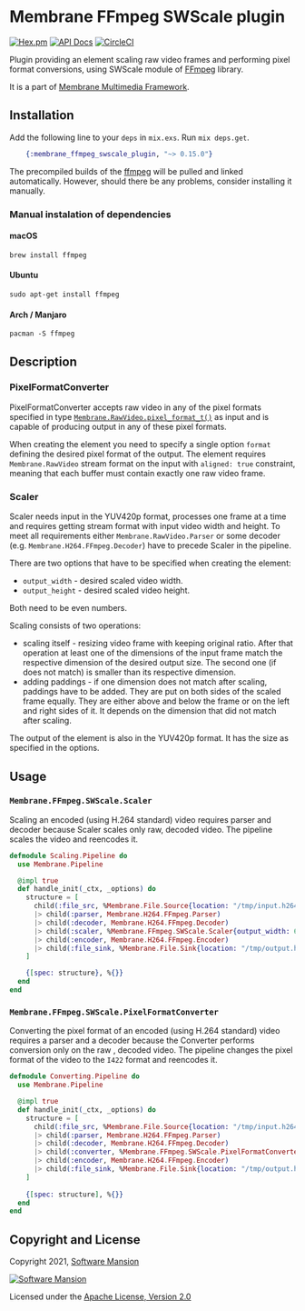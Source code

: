 # Membrane FFmpeg SWScale plugin

[![Hex.pm](https://img.shields.io/hexpm/v/membrane_ffmpeg_swscale_plugin.svg)](https://hex.pm/packages/membrane_ffmpeg_swscale_plugin)
[![API Docs](https://img.shields.io/badge/api-docs-yellow.svg?style=flat)](https://hexdocs.pm/membrane_ffmpeg_swscale_plugin/)
[![CircleCI](https://circleci.com/gh/membraneframework/membrane_ffmpeg_swscale_plugin.svg?style=svg)](https://circleci.com/gh/membraneframework/membrane_ffmpeg_swscale_plugin)

Plugin providing an element scaling raw video frames and performing pixel format conversions, using SWScale module of [FFmpeg](https://www.ffmpeg.org/) library.

It is a part of [Membrane Multimedia Framework](https://membrane.stream).

## Installation

Add the following line to your `deps` in `mix.exs`. Run `mix deps.get`.

```elixir
	{:membrane_ffmpeg_swscale_plugin, "~> 0.15.0"}
```

The precompiled builds of the [ffmpeg](https://www.ffmpeg.org) will be pulled and linked automatically. However, should there be any problems, consider installing it manually.

### Manual instalation of dependencies

#### macOS

```shell
brew install ffmpeg
```

#### Ubuntu

```shell
sudo apt-get install ffmpeg
```

#### Arch / Manjaro

```shell
pacman -S ffmpeg
```

## Description

### PixelFormatConverter
PixelFormatConverter accepts raw video in any of the pixel formats specified in type [`Membrane.RawVideo.pixel_format_t()`](https://hexdocs.pm/membrane_raw_video_format/Membrane.RawVideo.html#t:pixel_format_t/0)
as input and is capable of producing output in any of these pixel formats.

When creating the element you need to specify a single option `format` defining the desired pixel format of the output.
The element requires `Membrane.RawVideo` stream format on the input with `aligned: true` constraint, meaning that each buffer must contain exactly one raw video frame.

### Scaler
Scaler needs input in the YUV420p format, processes one frame at a time and requires getting stream format with input video
width and height. To meet all requirements either `Membrane.RawVideo.Parser` or some decoder
(e.g. `Membrane.H264.FFmpeg.Decoder`) have to precede Scaler in the pipeline.

There are two options that have to be specified when creating the element:

- `output_width` - desired scaled video width.
- `output_height` - desired scaled video height.

Both need to be even numbers.

Scaling consists of two operations:

- scaling itself - resizing video frame with keeping original ratio. After that operation at least one of the
dimensions of the input frame match the respective dimension of the desired output size. The second one
(if does not match) is smaller than its respective dimension.
- adding paddings - if one dimension does not match after scaling, paddings have to be added. They are put on both
sides of the scaled frame equally. They are either above and below the frame or on the left and right sides of it.
It depends on the dimension that did not match after scaling.

The output of the element is also in the YUV420p format. It has the size as specified in the options.

## Usage

### `Membrane.FFmpeg.SWScale.Scaler`

Scaling an encoded (using H.264 standard) video requires parser and decoder because Scaler scales only raw,
decoded video. The pipeline scales the video and reencodes it.

```elixir
defmodule Scaling.Pipeline do
  use Membrane.Pipeline

  @impl true
  def handle_init(_ctx, _options) do
    structure = [
      child(:file_src, %Membrane.File.Source{location: "/tmp/input.h264"})
      |> child(:parser, Membrane.H264.FFmpeg.Parser)
      |> child(:decoder, Membrane.H264.FFmpeg.Decoder)
      |> child(:scaler, %Membrane.FFmpeg.SWScale.Scaler{output_width: 640, output_height: 640})
      |> child(:encoder, Membrane.H264.FFmpeg.Encoder)
      |> child(:file_sink, %Membrane.File.Sink{location: "/tmp/output.h264"})
    ]

    {[spec: structure}, %{}}
  end
end
```

### `Membrane.FFmpeg.SWScale.PixelFormatConverter`

Converting the pixel format of an encoded (using H.264 standard) video requires a parser and a decoder
because the Converter performs conversion only on the raw , decoded video. The pipeline changes the pixel
format of the video to the `I422` format and reencodes it.

```elixir
defmodule Converting.Pipeline do
  use Membrane.Pipeline

  @impl true
  def handle_init(_ctx, _options) do
    structure = [
      child(:file_src, %Membrane.File.Source{location: "/tmp/input.h264"})
      |> child(:parser, Membrane.H264.FFmpeg.Parser)
      |> child(:decoder, Membrane.H264.FFmpeg.Decoder)
      |> child(:converter, %Membrane.FFmpeg.SWScale.PixelFormatConverter{format: :I422})
      |> child(:encoder, Membrane.H264.FFmpeg.Encoder)
      |> child(:file_sink, %Membrane.File.Sink{location: "/tmp/output.h264"})
    ]
    
    {[spec: structure], %{}}
  end
end
```

## Copyright and License

Copyright 2021, [Software Mansion](https://swmansion.com/?utm_source=git&utm_medium=readme&utm_campaign=membrane)

[![Software Mansion](https://logo.swmansion.com/logo?color=white&variant=desktop&width=200&tag=membrane-github)](https://swmansion.com/?utm_source=git&utm_medium=readme&utm_campaign=membrane)

Licensed under the [Apache License, Version 2.0](LICENSE)
